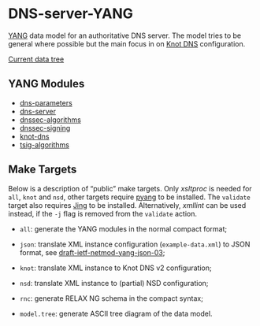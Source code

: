 DNS-server-YANG
==============

[YANG](https://tools.ietf.org/html/draft-ietf-netmod-rfc6020bis-05)
data model for an authoritative DNS server. The model tries to be
general where possible but the main focus in on
[Knot DNS](https://www.knot-dns.cz) configuration.

[Current data tree](https://gitlab.labs.nic.cz/labs/dns-server-yang/raw/master/model.tree)

YANG Modules
------------

* [dns-parameters](https://gitlab.labs.nic.cz/labs/dns-server-yang/blob/master/dns-parameters.yang)
* [dns-server](https://gitlab.labs.nic.cz/labs/dns-server-yang/blob/master/dns-server.yang)
* [dnssec-algorithms](https://gitlab.labs.nic.cz/labs/dns-server-yang/blob/master/dnssec-algorithms.yang)
* [dnssec-signing](https://gitlab.labs.nic.cz/labs/dns-server-yang/blob/master/dnssec-signing.yang)
* [knot-dns](https://gitlab.labs.nic.cz/labs/dns-server-yang/blob/master/knot-dns.yang)
* [tsig-algorithms](https://gitlab.labs.nic.cz/labs/dns-server-yang/blob/master/tsig-algorithms.yang)

Make Targets
------------

Below is a description of “public” make targets. Only _xsltproc_ is
needed for `all`, `knot` and `nsd`, other targets require
[pyang](https://github.com/mbj4668/pyang) to be installed. The
`validate` target also requires
[Jing](http://www.thaiopensource.com/relaxng/jing.html) to be
installed. Alternatively, _xmllint_ can be used instead, if the `-j`
flag is removed from the `validate` action.

* `all`: generate the YANG modules in the normal compact format;

* `json`: translate XML instance configuration (`example-data.xml`) to
  JSON format, see
  [draft-ietf-netmod-yang-json-03](https://tools.ietf.org/html/draft-ietf-netmod-yang-json);

* `knot`: translate XML instance to Knot DNS v2 configuration;

* `nsd`: translate XML instance to (partial) NSD configuration;

* `rnc`: generate RELAX NG schema in the compact syntax;

* `model.tree`: generate ASCII tree diagram of the data model.

